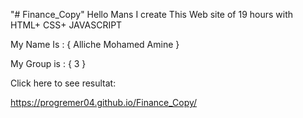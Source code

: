 "# Finance_Copy" 
Hello Mans I create This Web site of 19 hours with HTML+ CSS+ JAVASCRIPT

My Name Is : { Alliche Mohamed Amine }

My Group is : { 3 }


Click here to see resultat:

https://progremer04.github.io/Finance_Copy/
